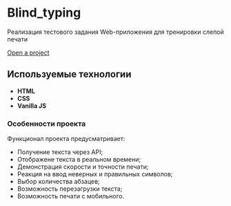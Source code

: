 # Blind_typing
Реализация тестового задания Web-приложения для тренировки слепой печати

[Open a project](https://dektyannikovakim.github.io/blind_typing/)
## Используемые технологии

- **HTML** 
- **CSS** 
- **Vanilla JS**

### Особенности проекта

Функционал проекта предусматривает:
- Получение текста через API;
- Отображене текста в реальном времени;
- Демонстрация скорости и точности печати;
- Реакция на ввод неверных и правильных символов;
- Выбор количества абзацев;
- Возможность перезагрузки текста;
- Возможность печати с мобильного. 